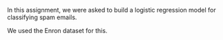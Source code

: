 In this assignment, we were asked to build a logistic regression model for classifying spam emails.

We used the Enron dataset for this.

